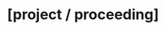 ---
title: "[project / proceeding]"
permalink: /project/proceeding/
layout: category
taxonomy: proceeding
classes: wide
sidebar:
  title: "project"
  nav: sidebar-project
---